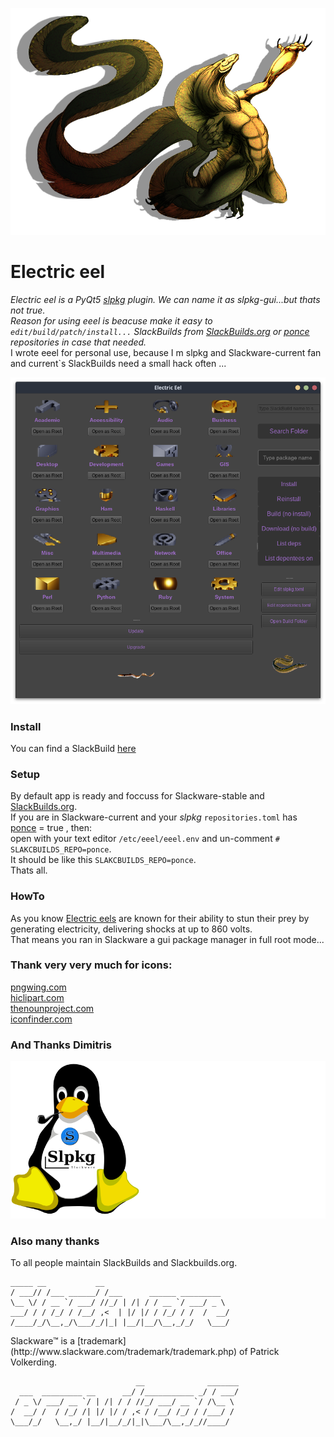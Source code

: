 ![](./eeel-dragon.png)

# Electric eel
*Electric eel is a PyQt5  [slpkg](https://dslackw.gitlab.io/slpkg) plugin. We can name it as slpkg-gui...but thats not true.*<br>
*Reason for using eeel is beacuse make it easy to `edit/build/patch/install...` SlackBuilds from [SlackBuilds.org](https://github.com/SlackBuildsOrg/slackbuilds.git) or [ponce](https://github.com/Ponce/slackbuilds) repositories in case that needed.*<br>
I wrote eeel for personal use, because I m slpkg and  Slackware-current fan and current`s SlackBuilds need a small hack often ...

![Electric eel](./Electric-eel.png)

### Install
You can find a SlackBuild [here](https://github.com/rizitis/One4All_SlackBuild/tree/main/eeel)

### Setup
By default app is ready and foccuss for Slackware-stable and [SlackBuilds.org](https://github.com/SlackBuildsOrg/slackbuilds.git).<br>
If you are in Slackware-current and your *slpkg* `repositories.toml` has [ponce](https://github.com/Ponce/slackbuilds) = true , then:
<br>open with your text editor `/etc/eeel/eeel.env` and un-comment `# SLAKCBUILDS_REPO=ponce`.<br>
It should be like this `SLAKCBUILDS_REPO=ponce`. <br>
Thats all.


### HowTo
As you know [Electric eels](https://en.wikipedia.org/wiki/Electric_eel) are known for their ability to stun their prey by generating electricity, delivering shocks at up to 860 volts.<br>
That means you ran in Slackware a gui package manager in full root mode...<br>

### Thank very very much for icons:
[pngwing.com](https://www.pngwing.com/)<br>
[hiclipart.com](https://www.hiclipart.com/)<br>
[thenounproject.com](https://thenounproject.com/)<br>
[iconfinder.com](https://www.iconfinder.com/)<br>

### And Thanks Dimitris
[![slpkg](./slpkg-logo.png)](https://gitlab.com/dslackw/slpkg)


### Also many thanks
To all people maintain SlackBuilds and Slackbuilds.org.<br>

```
_____ __           __
/ ___// /___ ______/ /___      ______ _________
\__ \/ / __ `/ ___/ //_/ | /| / / __ `/ ___/ _ \
___/ / / /_/ / /__/ ,<  | |/ |/ / /_/ / /  /  __/
/____/_/\__,_/\___/_/|_| |__/|__/\__,_/_/   \___/

```
<p>
Slackware™ is a [trademark](http://www.slackware.com/trademark/trademark.php) of Patrick Volkerding.
</p>

```
                            __              _______
  ___  _________ __      __/ /___________ _/ / ___/
 / _ \/ ___/ __ `/ | /| / / //_/ ___/ __ `/ /\__ \ 
/  __/ /  / /_/ /| |/ |/ / ,< / /__/ /_/ / /___/ / 
\___/_/   \__,_/ |__/|__/_/|_|\___/\__,_/_//____/  
                                                   

```
